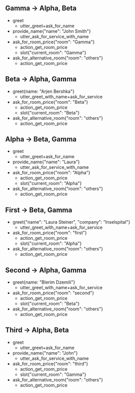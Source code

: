 ## Gamma -> Alpha, Beta
* greet
    - utter_greet+ask_for_name
* provide_name{"name": "John Smith"}
    - utter_ask_for_service_with_name
* ask_for_room_price{"room": "Gamma"}
    - action_get_room_price
    - slot{"current_room": "Gamma"}
* ask_for_alternative_room{"room": "others"}
    - action_get_room_price

## Beta -> Alpha, Gamma
* greet{name: "Arjen Bershka"}
    - utter_greet_with_name+ask_for_service
* ask_for_room_price{"room": "Beta"}
    - action_get_room_price
    - slot{"current_room": "Beta"}
* ask_for_alternative_room{"room": "others"}
    - action_get_room_price

## Alpha -> Beta, Gamma 
* greet
    - utter_greet+ask_for_name
* provide_name{"name": "Laura"}
    - utter_ask_for_service_with_name
* ask_for_room_price{"room": "Alpha"}
    - action_get_room_price
    - slot{"current_room": "Alpha"}
* ask_for_alternative_room{"room": "others"}
    - action_get_room_price

## First -> Beta, Gamma
* greet{"name": "Laura Steiner", "company": "Inselspital"}
    - utter_greet_with_name+ask_for_service
* ask_for_room_price{"room": "first"}
    - action_get_room_price
    - slot{"current_room": "Alpha"}
* ask_for_alternative_room{"room": "others"}
    - action_get_room_price


## Second -> Alpha, Gamma
* greet{name: "Blerim Dzemili"}
    - utter_greet_with_name+ask_for_service
* ask_for_room_price{"room": "second"}
    - action_get_room_price
    - slot{"current_room": "Beta"}
* ask_for_alternative_room{"room": "others"}
    - action_get_room_price

## Third -> Alpha, Beta
* greet
    - utter_greet+ask_for_name
* provide_name{"name": "John"}
    - utter_ask_for_service_with_name
* ask_for_room_price{"room": "third"}
    - action_get_room_price
    - slot{"current_room": "Gamma"}
* ask_for_alternative_room{"room": "others"}
    - action_get_room_price